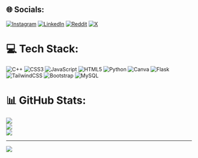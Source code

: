 ## 🌐 Socials:
[![Instagram](https://img.shields.io/badge/Instagram-%23E4405F.svg?logo=Instagram&logoColor=white)](https://instagram.com/amankumarconnect) [![LinkedIn](https://img.shields.io/badge/LinkedIn-%230077B5.svg?logo=linkedin&logoColor=white)](https://linkedin.com/in/amankumarconnect) [![Reddit](https://img.shields.io/badge/Reddit-%23FF4500.svg?logo=Reddit&logoColor=white)](https://reddit.com/user/amankumarconnect) [![X](https://img.shields.io/badge/X-black.svg?logo=X&logoColor=white)](https://x.com/amankconnect) 

# 💻 Tech Stack:
![C++](https://img.shields.io/badge/c++-%2300599C.svg?style=for-the-badge&logo=c%2B%2B&logoColor=white) ![CSS3](https://img.shields.io/badge/css3-%231572B6.svg?style=for-the-badge&logo=css3&logoColor=white) ![JavaScript](https://img.shields.io/badge/javascript-%23323330.svg?style=for-the-badge&logo=javascript&logoColor=%23F7DF1E) ![HTML5](https://img.shields.io/badge/html5-%23E34F26.svg?style=for-the-badge&logo=html5&logoColor=white) ![Python](https://img.shields.io/badge/python-3670A0?style=for-the-badge&logo=python&logoColor=ffdd54) ![Canva](https://img.shields.io/badge/Canva-%2300C4CC.svg?style=for-the-badge&logo=Canva&logoColor=white) ![Flask](https://img.shields.io/badge/flask-%23000.svg?style=for-the-badge&logo=flask&logoColor=white) ![TailwindCSS](https://img.shields.io/badge/tailwindcss-%2338B2AC.svg?style=for-the-badge&logo=tailwind-css&logoColor=white) ![Bootstrap](https://img.shields.io/badge/bootstrap-%238511FA.svg?style=for-the-badge&logo=bootstrap&logoColor=white) ![MySQL](https://img.shields.io/badge/mysql-4479A1.svg?style=for-the-badge&logo=mysql&logoColor=white)
# 📊 GitHub Stats:
![](https://github-readme-streak-stats.herokuapp.com?user=amankumarconnect&theme=transparent&hide_border=true&card_width=900)<br/>
![](https://github-readme-streak-stats.herokuapp.com/?user=amankumarconnect&theme=dark&hide_border=false)<br/>
![](https://github-readme-stats.vercel.app/api/top-langs/?username=amankumarconnect&theme=dark&hide_border=false&include_all_commits=false&count_private=false&layout=compact)

---
[![](https://visitcount.itsvg.in/api?id=amankumarconnect&icon=0&color=0)](https://visitcount.itsvg.in)

<!-- Proudly created with GPRM ( https://gprm.itsvg.in ) -->
